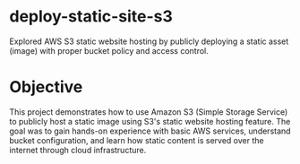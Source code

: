 # deploy-static-site-s3
Explored AWS S3 static website hosting by publicly deploying a static asset (image) with proper bucket policy and access control.


# Objective
This project demonstrates how to use Amazon S3 (Simple Storage Service) to publicly host a static image using S3's static website hosting feature. The goal was to gain hands-on experience with basic AWS services, understand bucket configuration, and learn how static content is served over the internet through cloud infrastructure.

